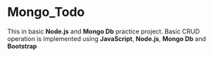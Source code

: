 # Mongo_Todo

This in basic <strong>Node.js</strong> and <strong>Mongo Db</strong> practice project. Basic CRUD operation is implemented using <strong>JavaScript</strong>, <strong>Node.js</strong>, <strong>Mongo Db</strong> and <strong>Bootstrap</strong>
